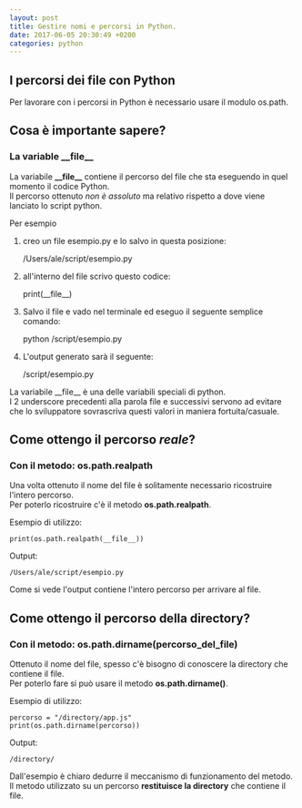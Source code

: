 ```yaml
---
layout: post
title: Gestire nomi e percorsi in Python.
date: 2017-06-05 20:30:49 +0200
categories: python
---
```


## I percorsi dei file con Python

Per lavorare con i percorsi in Python è necessario usare il modulo os.path.

## Cosa è importante sapere?

### La variable \_\_file\_\_ 

La variabile **\_\_file\_\_** contiene il percorso del file che sta eseguendo in quel momento il codice Python.  
Il percorso ottenuto _non è assoluto_ ma relativo rispetto a dove viene lanciato lo script python.

Per esempio 

1) creo un file esempio.py e lo salvo in questa posizione:

    /Users/ale/script/esempio.py

2) all'interno del file scrivo questo codice:

    print(\_\_file\_\_)

3) Salvo il file e vado nel terminale ed eseguo il seguente semplice comando:

    python /script/esempio.py

4) L'output generato sarà il seguente:

    /script/esempio.py

La variabile \_\_file\_\_ è una delle variabili speciali di python.  
I 2 underscore precedenti alla parola file e successivi servono ad evitare che lo sviluppatore sovrascriva questi valori in maniera fortuita/casuale.

## Come ottengo il percorso _reale_?

### Con il metodo: os.path.realpath

Una volta ottenuto il nome del file è solitamente necessario ricostruire l'intero percorso.  
Per poterlo ricostruire c'è il metodo __os.path.realpath__.

Esempio di utilizzo:

    print(os.path.realpath(__file__))

Output:

    /Users/ale/script/esempio.py

Come si vede l'output contiene l'intero percorso per arrivare al file.

## Come ottengo il percorso della directory?

### Con il metodo: os.path.dirname(percorso\_del\_file)

Ottenuto il nome del file, spesso c'è bisogno di conoscere la directory che contiene il file.  
Per poterlo fare si può usare il metodo __os.path.dirname()__.

Esempio di utilizzo:
    
    percorso = "/directory/app.js"
    print(os.path.dirname(percorso))

Output:
    
    /directory/

Dall'esempio è chiaro dedurre il meccanismo di funzionamento del metodo.  
Il metodo utilizzato su un percorso __restituisce la directory__ che contiene il file.